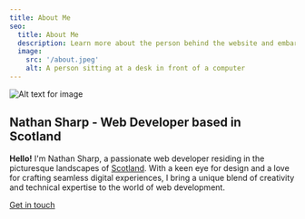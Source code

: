 ```yaml
---
title: About Me
seo:
  title: About Me
  description: Learn more about the person behind the website and embark on a journey of inspiration and shared experiences.
  image:
    src: '/about.jpeg'
    alt: A person sitting at a desk in front of a computer
---
```


![Alt text for image](/about.jpeg)

## Nathan Sharp - Web Developer based in Scotland

**Hello!** I'm Nathan Sharp, a passionate web developer residing in the picturesque landscapes of [Scotland](https://en.wikipedia.org/wiki/Scotland). With a keen eye for design and a love for crafting seamless digital experiences, I bring a unique blend of creativity and technical expertise to the world of web development.

[Get in touch](/contact/)
